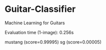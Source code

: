 # Guitar-Classifier
Machine Learning for Guitars


Evaluation time (1-image): 0.256s

mustang (score=0.99995)
sg (score=0.00005)

